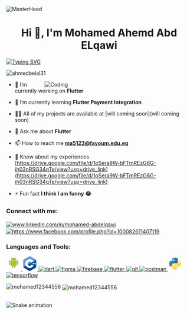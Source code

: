 ![MasterHead](https://www.dngappdeveloper.com/images/app-development/flutter-application-development-banner.jpg)
<h1 align="center">Hi 👋, I'm Mohamed Ahemd Abd ELqawi</h1>

<a href="https://git.io/typing-svg"><img src="https://readme-typing-svg.herokuapp.com?font=Roboto+Mono&size=24&pause=1000&color=4929F7&background=D8FFE100&center=true&vCenter=true&random=false&width=435&lines=A+passionate+Flutter+developer+" alt="Typing SVG" /></a>
<p align="left"> <img src="https://komarev.com/ghpvc/?username=ahmedbelal31&label=Profile%20views:&color=0e75b6&style=plastic" alt="ahmedbelal31" /> </p>

<img align="right" alt="Coding" width="400"  src="https://cdn.dribbble.com/users/1162077/screenshots/3848914/programmer.gif"/> 





- 🔭 I’m currently working on **Flutter**

- 🌱 I’m currently learning **Flutter Payment Integration**

- 👨‍💻 All of my projects are available at [will coming soon](will coming soon)

- 💬 Ask me about **Flutter**

- 📫 How to reach me **ma5123@fayoum.edu.eg**

- 📄 Know about my experiences [https://drive.google.com/file/d/1oSera9W-bFTmREzG6G-ih03nRSG34qTe/view?usp=drive_link](https://drive.google.com/file/d/1oSera9W-bFTmREzG6G-ih03nRSG34qTe/view?usp=drive_link)

- ⚡ Fun fact **I think I am funny 😂**

<h3 align="left">Connect with me:</h3>
<p align="left">
<a href="https://linkedin.com/in/www.linkedin.com/in/mohamed-abdelqawi" target="blank"><img align="center" src="https://raw.githubusercontent.com/rahuldkjain/github-profile-readme-generator/master/src/images/icons/Social/linked-in-alt.svg" alt="www.linkedin.com/in/mohamed-abdelqawi" height="30" width="40" /></a>
<a href="https://fb.com/https://www.facebook.com/profile.php?id=100082611407119" target="blank"><img align="center" src="https://raw.githubusercontent.com/rahuldkjain/github-profile-readme-generator/master/src/images/icons/Social/facebook.svg" alt="https://www.facebook.com/profile.php?id=100082611407119" height="30" width="40" /></a>
</p>

<h3 align="left">Languages and Tools:</h3>
<p align="left"> <a href="https://developer.android.com" target="_blank" rel="noreferrer"> <img src="https://raw.githubusercontent.com/devicons/devicon/master/icons/android/android-original-wordmark.svg" alt="android" width="40" height="40"/> </a> <a href="https://www.w3schools.com/cpp/" target="_blank" rel="noreferrer"> <img src="https://raw.githubusercontent.com/devicons/devicon/master/icons/cplusplus/cplusplus-original.svg" alt="cplusplus" width="40" height="40"/> </a> <a href="https://dart.dev" target="_blank" rel="noreferrer"> <img src="https://www.vectorlogo.zone/logos/dartlang/dartlang-icon.svg" alt="dart" width="40" height="40"/> </a> <a href="https://www.figma.com/" target="_blank" rel="noreferrer"> <img src="https://www.vectorlogo.zone/logos/figma/figma-icon.svg" alt="figma" width="40" height="40"/> </a> <a href="https://firebase.google.com/" target="_blank" rel="noreferrer"> <img src="https://www.vectorlogo.zone/logos/firebase/firebase-icon.svg" alt="firebase" width="40" height="40"/> </a> <a href="https://flutter.dev" target="_blank" rel="noreferrer"> <img src="https://www.vectorlogo.zone/logos/flutterio/flutterio-icon.svg" alt="flutter" width="40" height="40"/> </a> <a href="https://git-scm.com/" target="_blank" rel="noreferrer"> <img src="https://www.vectorlogo.zone/logos/git-scm/git-scm-icon.svg" alt="git" width="40" height="40"/> </a> <a href="https://postman.com" target="_blank" rel="noreferrer"> <img src="https://www.vectorlogo.zone/logos/getpostman/getpostman-icon.svg" alt="postman" width="40" height="40"/> </a> <a href="https://www.python.org" target="_blank" rel="noreferrer"> <img src="https://raw.githubusercontent.com/devicons/devicon/master/icons/python/python-original.svg" alt="python" width="40" height="40"/> </a> <a href="https://www.tensorflow.org" target="_blank" rel="noreferrer"> <img src="https://www.vectorlogo.zone/logos/tensorflow/tensorflow-icon.svg" alt="tensorflow" width="40" height="40"/> </a> </p>

<p><img align="left" src="https://github-readme-stats.vercel.app/api/top-langs?username=mohamed12344556&show_icons=true&locale=en&layout=compact" alt="mohamed12344556" /></p>

<p>&nbsp;<img align="center" src="https://github-readme-stats.vercel.app/api?username=mohamed12344556&show_icons=true&locale=en" alt="mohamed12344556" /></p>

<br clear="both">

<img src="https://raw.githubusercontent.com/maurodesouza/maurodesouza/output/snake.svg" alt="Snake animation" />
